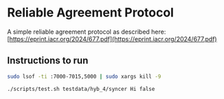 # Reliable Agreement Protocol

A simple reliable agreement protocol as described here: [https://eprint.iacr.org/2024/677.pdf](https://eprint.iacr.org/2024/677.pdf)


## Instructions to run

```bash
sudo lsof -ti :7000-7015,5000 | sudo xargs kill -9
```

```bash
./scripts/test.sh testdata/hyb_4/syncer Hi false
```
